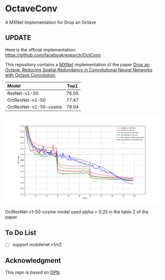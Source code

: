 # OctaveConv
A MXNet Implementation for Drop an Octave

## UPDATE 
Here is the official implementation: https://github.com/facebookresearch/OctConv

This repository contains a [MXNet](https://github.com/apache/incubator-mxnet) implementation of the paper [Drop an Octave: Reducing Spatial Redundancy in Convolutional Neural Networks with Octave Convolution](https://arxiv.org/abs/1904.05049). 

| Model                  |  Top1  |
| :--------------------- | :----: |
| ResNet-v1-50           |  76.05 |
| OctResNet-v1-50        |  77.47 |
| OctResNet-v1-50-cosine |  78.04 |

![example](fig/training-curve.png)

OctResNet-v1-50-cosine model used alpha = 0.25 in the table 2 of the paper. 

## To Do List
- [ ] support mobilenet v1/v2

## Acknowledgment
This repo is based on [DPN](https://github.com/cypw/DPNs). 
